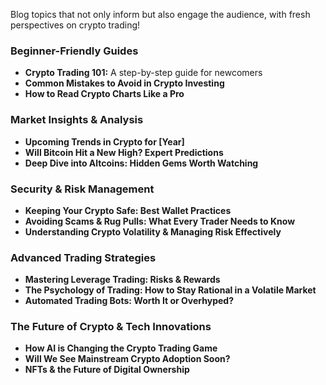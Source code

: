 Blog topics that not only inform but also engage the audience, with fresh perspectives on crypto trading!

### Beginner-Friendly Guides  
- **Crypto Trading 101:** A step-by-step guide for newcomers  
- **Common Mistakes to Avoid in Crypto Investing**  
- **How to Read Crypto Charts Like a Pro**  

### Market Insights & Analysis  
- **Upcoming Trends in Crypto for [Year]**  
- **Will Bitcoin Hit a New High? Expert Predictions**  
- **Deep Dive into Altcoins: Hidden Gems Worth Watching**  

### Security & Risk Management  
- **Keeping Your Crypto Safe: Best Wallet Practices**  
- **Avoiding Scams & Rug Pulls: What Every Trader Needs to Know**  
- **Understanding Crypto Volatility & Managing Risk Effectively**  

### Advanced Trading Strategies  
- **Mastering Leverage Trading: Risks & Rewards**  
- **The Psychology of Trading: How to Stay Rational in a Volatile Market**  
- **Automated Trading Bots: Worth It or Overhyped?**  

### The Future of Crypto & Tech Innovations  
- **How AI is Changing the Crypto Trading Game**  
- **Will We See Mainstream Crypto Adoption Soon?**  
- **NFTs & the Future of Digital Ownership**